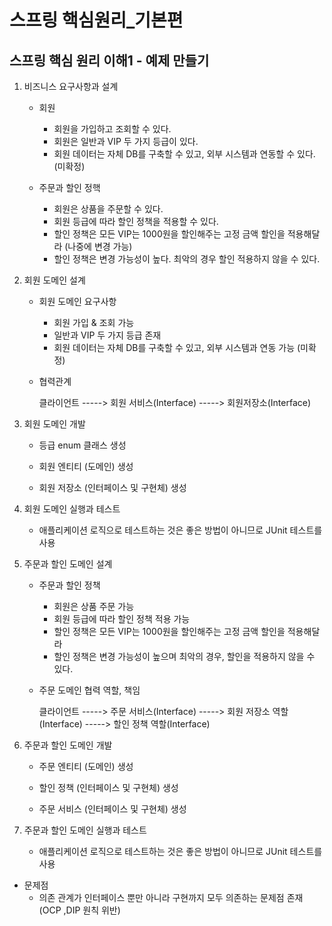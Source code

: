 # 스프링 핵심원리_기본편

## 스프링 핵심 원리 이해1 - 예제 만들기

1. 비즈니스 요구사항과 설계
 
    - 회원
        - 회원을 가입하고 조회할 수 있다.
        - 회원은 일반과 VIP 두 가지 등급이 있다.
        - 회원 데이터는 자체 DB를 구축할 수 있고, 외부 시스템과 연동할 수 있다. (미확정)
    
    - 주문과 할인 정핵
        - 회원은 상품을 주문할 수 있다.
        - 회원 등급에 따라 할인 정책을 적용할 수 있다.
        - 할인 정책은 모든 VIP는 1000원을 할인해주는 고정 금액 할인을 적용해달라 (나중에 변경 가능)
        - 할인 정책은 변경 가능성이 높다. 최악의 경우 할인 적용하지 않을 수 있다.

2. 회원 도메인 설계
    - 회원 도메인 요구사항
        - 회원 가입 & 조회 가능
        - 일반과 VIP 두 가지 등급 존재 
        - 회원 데이터는 자체 DB를 구축할 수 있고, 외부 시스템과 연동 가능 (미확정)

    - 협력관계

      클라이언트 -----> 회원 서비스(Interface) -----> 회원저장소(Interface)

3. 회원 도메인 개발

    - 등급 enum 클래스 생성
    
    - 회원 엔티티 (도메인) 생성

    - 회원 저장소 (인터페이스 및 구현체) 생성

4. 회원 도메인 실행과 테스트

    - 애플리케이션 로직으로 테스트하는 것은 좋은 방법이 아니므로 JUnit 테스트를 사용

5. 주문과 할인 도메인 설계
    
    - 주문과 할인 정책
        - 회원은 상품 주문 가능
        - 회원 등급에 따라 할인 정책 적용 가능
        - 할인 정책은 모든 VIP는 1000원을 할인해주는 고정 금액 할인을 적용해달라
        - 할인 정책은 변경 가능성이 높으며 최악의 경우, 할인을 적용하지 않을 수 있다.

    - 주문 도메인 협력 역할, 책임

        클라이언트 -----> 주문 서비스(Interface) -----> 회원 저장소 역할(Interface)
                                                  -----> 할인 정책 역할(Interface)
                            
6. 주문과 할인 도메인 개발

    - 주문 엔티티 (도메인) 생성

    - 할인 정책 (인터페이스 및 구현체) 생성

    - 주문 서비스 (인터페이스 및 구현체) 생성

7. 주문과 할인 도메인 실행과 테스트

    - 애플리케이션 로직으로 테스트하는 것은 좋은 방법이 아니므로 JUnit 테스트를 사용


* 문제점
    - 의존 관계가 인터페이스 뿐만 아니라 구현까지 모두 의존하는 문제점 존재 (OCP ,DIP 원칙 위반)